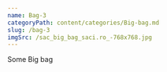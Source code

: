 ```yaml
---
name: Bag-3
categoryPath: content/categories/Big-bag.md
slug: /bag-3
imgSrc: /sac_big_bag_saci.ro_-768x768.jpg
---
```


Some Big bag
